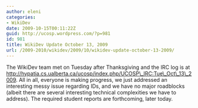 ```yaml
---
author: eleni
categories:
- WikiDev
date: 2009-10-15T00:11:22Z
guid: http://ucosp.wordpress.com/?p=981
id: 981
title: WikiDev Update October 13, 2009
url: /2009-2010/wikidev/2009/10/wikidev-update-october-13-2009/
---
```


The WikiDev team met on Tuesday after Thanksgiving and the IRC log is at http://hypatia.cs.ualberta.ca/ucosp/index.php/UCOSP\_IRC:Tue\_Oct\_13\_2009. All in all, everyone is making progress, we just addressed an interesting messy issue regarding IDs, and we have no major roadblocks (albeit there are several interesting technical complexities we have to address). The required student reports are forthcoming, later today.